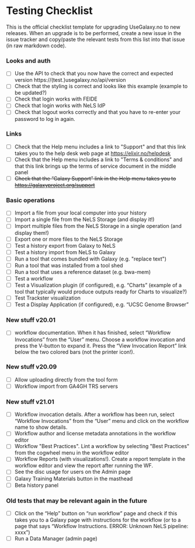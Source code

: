 # Testing Checklist

This is the official checklist template for upgrading UseGalaxy.no to new releases. 
When an upgrade is to be performed, create a new issue in the issue tracker and copy/paste the relevant tests from this list into that issue (in raw markdown code).

### Looks and auth
- [ ] Use the API to check that you now have the correct and expected version  https://(test.)usegalaxy.no/api/version
- [ ] Check that the styling is correct and looks like this example (example to be updated?)
- [ ] Check that login works with FEIDE
- [ ] Check that login works with NeLS IdP
- [ ] Check that logout works correctly and that you have to re-enter your password to log in again.

### Links 
- [ ] Check that the Help menu includes a link to "Support" and that this link takes you to the help desk web page at https://elixir.no/helpdesk
- [ ] Check that the Help menu includes a link to "Terms & conditions" and that this link brings up the terms of service document in the middle panel
- [ ] ~~Check that the “Galaxy Support” link in the Help menu takes you to https://galaxyproject.org/support~~

### Basic operations
- [ ] Import a file from your local computer into your history
- [ ] Import a single file from the NeLS Storage (and display it!) 
- [ ] Import multiple files from the NeLS Storage in a single operation (and display them!)
- [ ] Export one or more files to the NeLS Storage
- [ ] Test a history export from Galaxy to NeLS
- [ ] Test a history import from NeLS to Galaxy
- [ ] Run a tool that comes bundled with Galaxy (e.g. "replace text")
- [ ] Run a tool that was installed from a tool shed
- [ ] Run a tool that uses a reference dataset (e.g. bwa-mem)
- [ ] Test a workflow
- [ ] Test a Visualization plugin (if configured), e.g. “Charts” (example of a tool that typically would produce outputs ready for Charts to visualize?)
- [ ] Test Trackster visualization
- [ ] Test a Display Application (if configured), e.g. “UCSC Genome Browser”

### New stuff v20.01
- [ ] workflow documentation. When it has finished, select “Workflow Invocations” from the “User” menu. Choose a workflow invocation and press the V-button to expand it. Press the “View Invocation Report” link below the two colored bars (not the printer icon!).

### New stuff v20.09
- [ ] Allow uploading directly from the tool form
- [ ] Workflow import from GA4GH TRS servers

### New stuff v21.01
- [ ] Workflow invocation details. After a workflow has been run, select “Workflow Invocations” from the “User” menu and click on the workflow name to show details.
- [ ] Workflow author and license metadata annotations in the workflow editor
- [ ] Workflow "Best Practices". Lint a workflow by selecting "Best Practices" from the cogwheel menu in the workflow editor
- [ ] Workflow Reports (with visualizations!). Create a report template in the workflow editor and view the report after running the WF.
- [ ] See the disc usage for users on the Admin page
- [ ] Galaxy Training Materials button in the masthead
- [ ] Beta history panel

### Old tests that may be relevant again in the future
- [ ] Click on the “Help” button on “run workflow” page and check if this takes you to a Galaxy page with instructions for the workflow (or to a page that says “Workflow Instructions. ERROR: Unknown NeLS pipeline: xxxx”)
- [ ] Run a Data Manager (admin page)
